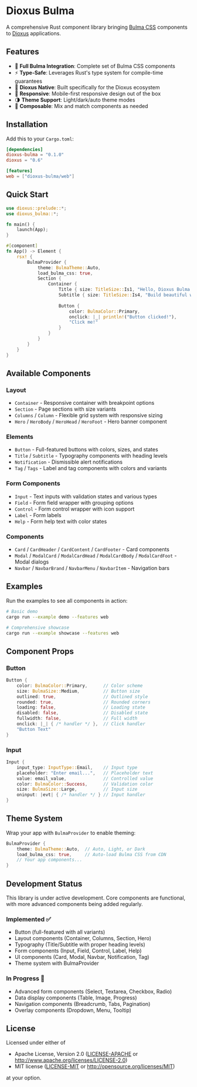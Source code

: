 # Dioxus Bulma

A comprehensive Rust component library bringing [Bulma CSS](https://bulma.io/) components to [Dioxus](https://dioxuslabs.com/) applications.

## Features

- 🎨 **Full Bulma Integration**: Complete set of Bulma CSS components
- ⚡ **Type-Safe**: Leverages Rust's type system for compile-time guarantees
- 🎯 **Dioxus Native**: Built specifically for the Dioxus ecosystem
- 📱 **Responsive**: Mobile-first responsive design out of the box
- 🌗 **Theme Support**: Light/dark/auto theme modes
- 🧩 **Composable**: Mix and match components as needed

## Installation

Add this to your `Cargo.toml`:

```toml
[dependencies]
dioxus-bulma = "0.1.0"
dioxus = "0.6"

[features]
web = ["dioxus-bulma/web"]
```

## Quick Start

```rust
use dioxus::prelude::*;
use dioxus_bulma::*;

fn main() {
    launch(App);
}

#[component]
fn App() -> Element {
    rsx! {
        BulmaProvider {
            theme: BulmaTheme::Auto,
            load_bulma_css: true,
            Section {
                Container {
                    Title { size: TitleSize::Is1, "Hello, Dioxus Bulma!" }
                    Subtitle { size: TitleSize::Is4, "Build beautiful web apps with Rust" }
                    
                    Button {
                        color: BulmaColor::Primary,
                        onclick: |_| println!("Button clicked!"),
                        "Click me!"
                    }
                }
            }
        }
    }
}
```

## Available Components

### Layout
- `Container` - Responsive container with breakpoint options
- `Section` - Page sections with size variants
- `Columns` / `Column` - Flexible grid system with responsive sizing
- `Hero` / `HeroBody` / `HeroHead` / `HeroFoot` - Hero banner component

### Elements
- `Button` - Full-featured buttons with colors, sizes, and states
- `Title` / `Subtitle` - Typography components with heading levels
- `Notification` - Dismissible alert notifications
- `Tag` / `Tags` - Label and tag components with colors and variants

### Form Components
- `Input` - Text inputs with validation states and various types
- `Field` - Form field wrapper with grouping options
- `Control` - Form control wrapper with icon support
- `Label` - Form labels
- `Help` - Form help text with color states

### Components
- `Card` / `CardHeader` / `CardContent` / `CardFooter` - Card components
- `Modal` / `ModalCard` / `ModalCardHead` / `ModalCardBody` / `ModalCardFoot` - Modal dialogs
- `Navbar` / `NavbarBrand` / `NavbarMenu` / `NavbarItem` - Navigation bars

## Examples

Run the examples to see all components in action:

```bash
# Basic demo
cargo run --example demo --features web

# Comprehensive showcase
cargo run --example showcase --features web
```

## Component Props

### Button
```rust
Button {
    color: BulmaColor::Primary,      // Color scheme
    size: BulmaSize::Medium,         // Button size
    outlined: true,                  // Outlined style
    rounded: true,                   // Rounded corners
    loading: false,                  // Loading state
    disabled: false,                 // Disabled state
    fullwidth: false,                // Full width
    onclick: |_| { /* handler */ },  // Click handler
    "Button Text"
}
```

### Input
```rust
Input {
    input_type: InputType::Email,    // Input type
    placeholder: "Enter email...",   // Placeholder text
    value: email_value,              // Controlled value
    color: BulmaColor::Success,      // Validation color
    size: BulmaSize::Large,          // Input size
    oninput: |evt| { /* handler */ } // Input handler
}
```

## Theme System

Wrap your app with `BulmaProvider` to enable theming:

```rust
BulmaProvider {
    theme: BulmaTheme::Auto,  // Auto, Light, or Dark
    load_bulma_css: true,     // Auto-load Bulma CSS from CDN
    // Your app components...
}
```

## Development Status

This library is under active development. Core components are functional, with more advanced components being added regularly.

### Implemented ✅
- Button (full-featured with all variants)
- Layout components (Container, Columns, Section, Hero)
- Typography (Title/Subtitle with proper heading levels)
- Form components (Input, Field, Control, Label, Help)
- UI components (Card, Modal, Navbar, Notification, Tag)
- Theme system with BulmaProvider

### In Progress 🚧
- Advanced form components (Select, Textarea, Checkbox, Radio)
- Data display components (Table, Image, Progress)
- Navigation components (Breadcrumb, Tabs, Pagination)
- Overlay components (Dropdown, Menu, Tooltip)

## License

Licensed under either of

- Apache License, Version 2.0 ([LICENSE-APACHE](LICENSE-APACHE) or http://www.apache.org/licenses/LICENSE-2.0)
- MIT license ([LICENSE-MIT](LICENSE-MIT) or http://opensource.org/licenses/MIT)

at your option.